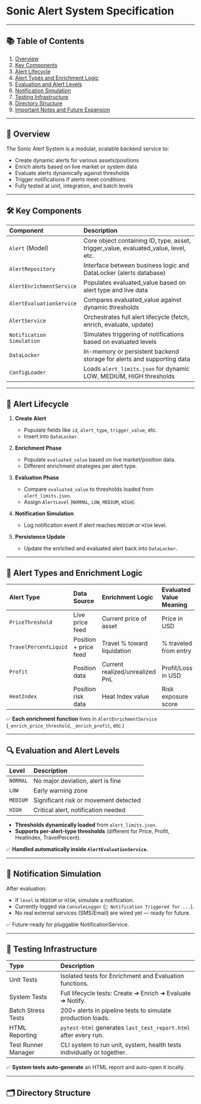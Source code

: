 # Sonic Alert System Specification

---

## 📚 Table of Contents

1. [Overview](#overview)
2. [Key Components](#key-components)
3. [Alert Lifecycle](#alert-lifecycle)
4. [Alert Types and Enrichment Logic](#alert-types-and-enrichment-logic)
5. [Evaluation and Alert Levels](#evaluation-and-alert-levels)
6. [Notification Simulation](#notification-simulation)
7. [Testing Infrastructure](#testing-infrastructure)
8. [Directory Structure](#directory-structure)
9. [Important Notes and Future Expansion](#important-notes-and-future-expansion)

---

## 📖 Overview

The Sonic Alert System is a modular, scalable backend service to:

- Create dynamic alerts for various assets/positions
- Enrich alerts based on live market or system data
- Evaluate alerts dynamically against thresholds
- Trigger notifications if alerts meet conditions
- Fully tested at unit, integration, and batch levels

---

## 🛠 Key Components

| Component | Description |
|:---|:---|
| `Alert` (Model) | Core object containing ID, type, asset, trigger_value, evaluated_value, level, etc. |
| `AlertRepository` | Interface between business logic and DataLocker (alerts database) |
| `AlertEnrichmentService` | Populates evaluated_value based on alert type and live data |
| `AlertEvaluationService` | Compares evaluated_value against dynamic thresholds |
| `AlertService` | Orchestrates full alert lifecycle (fetch, enrich, evaluate, update) |
| `Notification Simulation` | Simulates triggering of notifications based on evaluated levels |
| `DataLocker` | In-memory or persistent backend storage for alerts and supporting data |
| `ConfigLoader` | Loads `alert_limits.json` for dynamic LOW, MEDIUM, HIGH thresholds |

---

## 🔄 Alert Lifecycle

1. **Create Alert**
   - Populate fields like `id`, `alert_type`, `trigger_value`, etc.
   - Insert into `DataLocker`.

2. **Enrichment Phase**
   - Populate `evaluated_value` based on live market/position data.
   - Different enrichment strategies per alert type.

3. **Evaluation Phase**
   - Compare `evaluated_value` to thresholds loaded from `alert_limits.json`.
   - Assign `AlertLevel` (`NORMAL`, `LOW`, `MEDIUM`, `HIGH`).

4. **Notification Simulation**
   - Log notification event if alert reaches `MEDIUM` or `HIGH` level.

5. **Persistence Update**
   - Update the enriched and evaluated alert back into `DataLocker`.

---

## 🚀 Alert Types and Enrichment Logic

| Alert Type | Data Source | Enrichment Logic | Evaluated Value Meaning |
|:---|:---|:---|:---|
| `PriceThreshold` | Live price feed | Current price of asset | Price in USD |
| `TravelPercentLiquid` | Position + price feed | Travel % toward liquidation | % traveled from entry |
| `Profit` | Position data | Current realized/unrealized PnL | Profit/Loss in USD |
| `HeatIndex` | Position risk data | Heat Index value | Risk exposure score |

✅ **Each enrichment function** lives in `AlertEnrichmentService` (`_enrich_price_threshold`, `_enrich_profit`, etc.)

---

## 🔍 Evaluation and Alert Levels

| Level | Description |
|:---|:---|
| `NORMAL` | No major deviation, alert is fine |
| `LOW` | Early warning zone |
| `MEDIUM` | Significant risk or movement detected |
| `HIGH` | Critical alert, notification needed |

- **Thresholds dynamically loaded** from `alert_limits.json`.
- **Supports per-alert-type thresholds** (different for Price, Profit, HeatIndex, TravelPercent).

✅ **Handled automatically inside `AlertEvaluationService`.**

---

## 📢 Notification Simulation

After evaluation:

- If `level` is `MEDIUM` or `HIGH`, simulate a notification.
- Currently logged via `ConsoleLogger` (`📢 Notification Triggered for ...`).
- No real external services (SMS/Email) are wired yet — ready for future.

✅ Future-ready for pluggable NotificationService.

---

## 🧪 Testing Infrastructure

| Type | Description |
|:---|:---|
| Unit Tests | Isolated tests for Enrichment and Evaluation functions. |
| System Tests | Full lifecycle tests: Create ➔ Enrich ➔ Evaluate ➔ Notify. |
| Batch Stress Tests | 200+ alerts in pipeline tests to simulate production loads. |
| HTML Reporting | `pytest-html` generates `last_test_report.html` after every run. |
| Test Runner Manager | CLI system to run unit, system, health tests individually or together. |

✅ **System tests auto-generate** an HTML report and auto-open it locally.

---

## 🗂 Directory Structure

